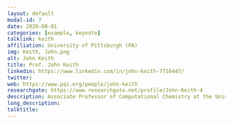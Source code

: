 ```yaml
---
layout: default
modal-id: 7
date: 2020-08-01
categories: [example, keynote]
talklink: keith
affiliation: University of Pittsburgh (PA)
img: Keith, John.png
alt: John Keith
title: Prof. John Keith
linkedin: https://www.linkedin.com/in/john-keith-7716447/
twitter: 
web: https://www.pqi.org/people/john-keith
researchgate: https://www.researchgate.net/profile/John-Keith-4
description: Associate Professor of Computational Chemistry at the University of Pittsburgh, Pennsylvania, in the Department of Chemical & Petroleum Engineering
long_description:
talktitle: 
---
```

